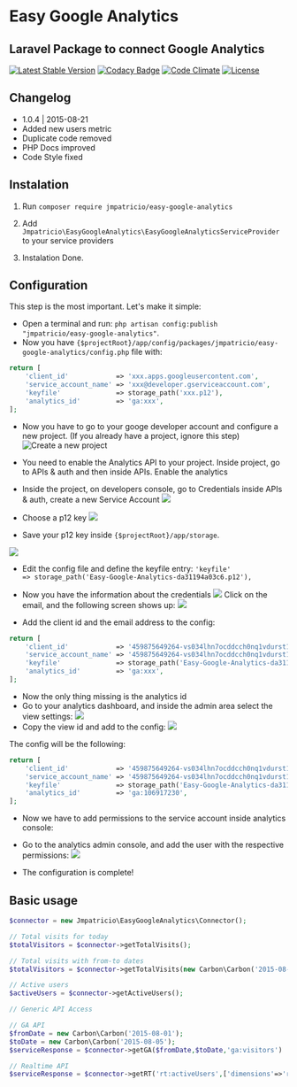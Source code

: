 # Easy Google Analytics
Laravel Package to connect Google Analytics
---
[![Latest Stable Version](https://poser.pugx.org/jmpatricio/easy-google-analytics/v/stable)](https://packagist.org/packages/jmpatricio/easy-google-analytics)
[![Codacy Badge](https://www.codacy.com/project/badge/6040a34eaf90464bb64920edee3a53dd)](https://www.codacy.com/app/jmpatricio/easy-google-analytics)
[![Code Climate](https://codeclimate.com/github/jmpatricio/easy-google-analytics/badges/gpa.svg)](https://codeclimate.com/github/jmpatricio/easy-google-analytics)
[![License](https://poser.pugx.org/jmpatricio/easy-google-analytics/license)](https://packagist.org/packages/jmpatricio/easy-google-analytics)

## Changelog

* 1.0.4 | 2015-08-21
 * Added new users metric
 * Duplicate code removed
 * PHP Docs improved
 * Code Style fixed

## Instalation

1. Run `composer require jmpatricio/easy-google-analytics`

2. Add `Jmpatricio\EasyGoogleAnalytics\EasyGoogleAnalyticsServiceProvider` to your service providers 

3. Instalation Done.

## Configuration

This step is the most important. Let's make it simple:

* Open a terminal and run: `php artisan config:publish "jmpatricio/easy-google-analytics"`.
* Now you have `{$projectRoot}/app/config/packages/jmpatricio/easy-google-analytics/config.php` file with:

```php
return [
    'client_id'            => 'xxx.apps.googleusercontent.com',
    'service_account_name' => 'xxx@developer.gserviceaccount.com',
    'keyfile'              => storage_path('xxx.p12'),
    'analytics_id'         => 'ga:xxx',
];
```	

* Now you have to go to your googe developer account and configure a new project. (If you already have a project, ignore this step)
![Create a new project](https://raw.githubusercontent.com/jmpatricio/easy-google-analytics-files/master/configure_project.png)

* You need to enable the Analytics API to your project. Inside project, go to APIs & auth and then inside APIs. Enable the analytics

* Inside the project, on developers console, go to Credentials inside APIs & auth, create a new Service Account
![](https://raw.githubusercontent.com/jmpatricio/easy-google-analytics-files/master/add_service_account_001.png)

* Choose a p12 key
![](https://raw.githubusercontent.com/jmpatricio/easy-google-analytics-files/master/add_service_account_002.png)

* Save your p12 key inside `{$projectRoot}/app/storage`. 

![](https://raw.githubusercontent.com/jmpatricio/easy-google-analytics-files/master/add_service_account_003.png)

* Edit the config file and define the keyfile entry: `'keyfile'              => storage_path('Easy-Google-Analytics-da31194a03c6.p12'),`

* Now you have the information about the credentials
![](https://raw.githubusercontent.com/jmpatricio/easy-google-analytics-files/master/client_data_001.png)
Click on the email, and the following screen shows up:
![](https://raw.githubusercontent.com/jmpatricio/easy-google-analytics-files/master/client_data_002.png)

* Add the client id and the email address to the config:
```php
return [
	'client_id'            => '459875649264-vs034lhn7ocddcch0nq1vdurst1mr8bu.apps.googleusercontent.com',
	'service_account_name' => '459875649264-vs034lhn7ocddcch0nq1vdurst1mr8bu@developer.gserviceaccount.com',
	'keyfile'              => storage_path('Easy-Google-Analytics-da31194a03c6.p12'),
	'analytics_id'         => 'ga:xxx',
];
```

* Now the only thing missing is the analytics id
 * Go to your analytics dashboard, and inside the admin area select the view settings:
 ![](https://raw.githubusercontent.com/jmpatricio/easy-google-analytics-files/master/admin_analytics_001.png)
 * Copy the view id and add to the config:
 ![](https://raw.githubusercontent.com/jmpatricio/easy-google-analytics-files/master/admin_analytics_002.png)
 
 The config will be the following:

```php 
return [
    'client_id'            => '459875649264-vs034lhn7ocddcch0nq1vdurst1mr8bu.apps.googleusercontent.com',
    'service_account_name' => '459875649264-vs034lhn7ocddcch0nq1vdurst1mr8bu@developer.gserviceaccount.com',
    'keyfile'              => storage_path('Easy-Google-Analytics-da31194a03c6.p12'),
    'analytics_id'         => 'ga:106917230',
];
```
 
 * Now we have to add permissions to the service account inside analytics console:
  * Go to the analytics admin console, and add the user with the respective permissions:
  ![](https://raw.githubusercontent.com/jmpatricio/easy-google-analytics-files/master/service_account_permissions_001.png)	
	
* The configuration is complete!

## Basic usage


```php
$connector = new Jmpatricio\EasyGoogleAnalytics\Connector();

// Total visits for today
$totalVisitors = $connector->getTotalVisits();

// Total visits with from-to dates
$totalVisitors = $connector->getTotalVisits(new Carbon\Carbon('2015-08-01'), new Carbon\Carbon('2015-08-05'));

// Active users
$activeUsers = $connector->getActiveUsers();

// Generic API Access

// GA API
$fromDate = new Carbon\Carbon('2015-08-01');
$toDate = new Carbon\Carbon('2015-08-05');
$serviceResponse = $connector->getGA($fromDate,$toDate,'ga:visitors')

// Realtime API
$serviceResponse = $connector->getRT('rt:activeUsers',['dimensions'=>'rt:country']);
```
		
		

